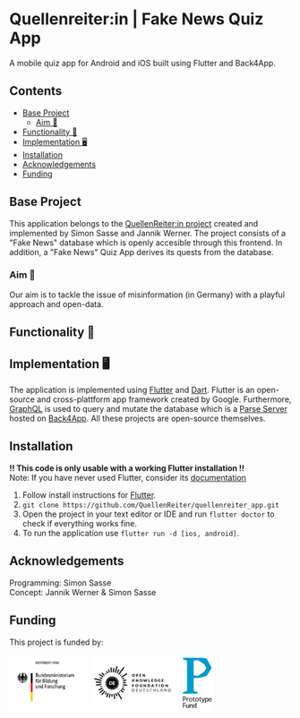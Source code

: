
# Quellenreiter:in | Fake News Quiz App
A mobile quiz app for Android and iOS built using Flutter and Back4App.

## Contents
- [Base Project](#base-project)
  - [Aim 🏹](#aim-)
- [Functionality 🦾](#functionality-)
- [Implementation 🖥️](#implementation-️)
- [Installation](#installation)
- [Acknowledgements](#acknowledgements)
- [Funding](#funding)

## Base Project
This application belongs to the [QuellenReiter:in project](quellenreiter.app) created and implemented by Simon Sasse and Jannik Werner. The project consists of a "Fake News" database which is openly accesible through this frontend. In addition, a "Fake News" Quiz App derives its quests from the database.

### Aim 🏹
Our aim is to tackle the issue of misinformation (in Germany) with a playful approach and open-data.

## Functionality 🦾

## Implementation 🖥️
The application is implemented using [Flutter](https://flutter.dev) and [Dart](https://dart.dev). Flutter is an open-source and cross-plattform app framework created by Google. Furthermore, [GraphQL](https://graphql.org) is used to query and mutate the database which is a [Parse Server](https://parseplatform.org) hosted on [Back4App](https://www.back4app.com). All these projects are open-source themselves.

## Installation 
**!! This code is only usable with a working Flutter installation !!**<br>
Note: If you have never used Flutter, consider its [documentation](https://docs.flutter.dev)
1. Follow install instructions for [Flutter](https://docs.flutter.dev/get-started/install).
2. `git clone https://github.com/QuellenReiter/quellenreiter_app.git`
3. Open the project in your text editor or IDE and run `flutter doctor` to check if everything works fine.
4. To run the application use `flutter run -d [ios, android]`.

## Acknowledgements
Programming: Simon Sasse<br>
Concept: Jannik Werner & Simon Sasse<br>

## Funding
This project is funded by:
<p float="left">
  <img src="assets/bmbf.jpg" height="100" />
  <img src="assets/okfd.svg" height="100" /> 
  <img src="assets/pf.png" height="100" />
</p>
